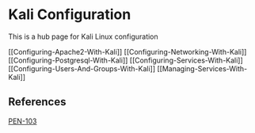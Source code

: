 # Kali Configuration

This is a hub page for Kali Linux configuration

[[Configuring-Apache2-With-Kali]]
[[Configuring-Networking-With-Kali]]
[[Configuring-Postgresql-With-Kali]]
[[Configuring-Services-With-Kali]]
[[Configuring-Users-And-Groups-With-Kali]]
[[Managing-Services-With-Kali]]


## References

[PEN-103]()
